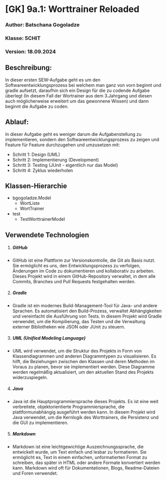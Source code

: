 # [GK] 9a.1: Worttrainer Reloaded

### Author: Batschana Gogoladze
### Klasse: 5CHIT
### Version: 18.09.2024

## Beschreibung:
In dieser ersten SEW-Aufgabe geht es um den Softwareentwicklungsprozess bei welchem man ganz von vorn beginnt und gradle 
aufsetzt, daraufhin sich ein Design für die zu codende Aufgabe überlegt (In diesem Fall der Wortrainer aus dem 3.Jahrgang 
und diesen auch möglicherweise erweitert um das gewonnene Wissen) und dann beginnt die Aufgabe zu coden.

## Ablauf:
In dieser Aufgabe geht es weniger darum die Aufgabenstellung zu implementieren, sondern den Softwareentwicklungsprozess
zu zeigen und Feature für Feature durchzugehen und umzusetzen mit:
+ Schritt 1: Design (UML)
+ Schritt 2: Implementierung (Development)
+ Schritt 3: Testing (JUnit - eigentlich nur das Model)
+ Schritt 4: Zyklus wiederholen

## Klassen-Hierarchie
+ bgogoladze.Model
  + WortListe
  + WortTrainer
+ test
  + TestWorttrainerModel

## Verwendete Technologien
1. ##### GitHub
+ GitHub ist eine Plattform zur Versionskontrolle, die Git als Basis nutzt. Sie ermöglicht es uns, den Entwicklungsprozess zu verfolgen, Änderungen im Code zu dokumentieren und kollaborativ zu arbeiten. Dieses Projekt wird in einem GitHub-Repository verwaltet, in dem alle Commits, Branches und Pull Requests festgehalten werden.

2. ##### Gradle
+ Gradle ist ein modernes Build-Management-Tool für Java- und andere Sprachen. Es automatisiert den Build-Prozess, verwaltet Abhängigkeiten und vereinfacht die Ausführung von Tests. In diesem Projekt wird Gradle verwendet, um die Kompilierung, das Testen und die Verwaltung externer Bibliotheken wie JSON oder JUnit zu steuern.

3. ##### UML (Unified Modeling Language)
+ UML wird verwendet, um die Struktur des Projekts in Form von Klassendiagrammen und anderen Diagrammtypen zu visualisieren. Es hilft, die Beziehungen zwischen den Klassen und deren Methoden im Voraus zu planen, bevor sie implementiert werden. Diese Diagramme werden regelmäßig aktualisiert, um den aktuellen Stand des Projekts widerzuspiegeln.

4. ##### Java
+ Java ist die Hauptprogrammiersprache dieses Projekts. Es ist eine weit verbreitete, objektorientierte Programmiersprache, die plattformunabhängig ausgeführt werden kann. In diesem Projekt wird Java verwendet, um die Kernlogik des Worttrainers, die Persistenz und die GUI zu implementieren.

5. ##### Markdown
+ Markdown ist eine leichtgewichtige Auszeichnungssprache, die entwickelt wurde, um Text einfach und lesbar zu formatieren. Sie ermöglicht es, Text in einem einfachen, unformatierten Format zu schreiben, das später in HTML oder andere Formate konvertiert werden kann. Markdown wird oft für Dokumentationen, Blogs, Readme-Dateien und Foren verwendet.